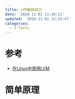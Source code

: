 ```yaml
---
title: LVM基础知识
date: '2020-11-01 11:36:11'
updated: '2020-11-01 12:24:47'
categories:
  - 3 Tools
---
```

# 参考

- [在Linux中使用LVM](https://caibaoz.com/blog/2013/04/11/linux-lvm-howto)



# 简单原理

